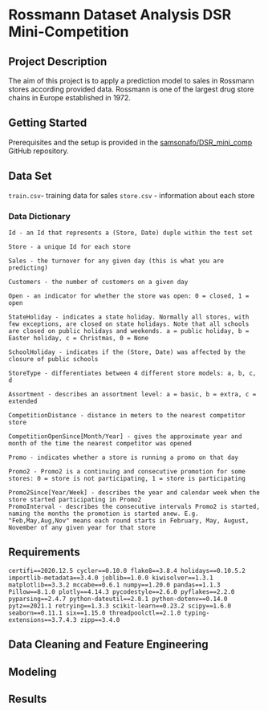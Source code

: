 # Rossmann Dataset Analysis DSR Mini-Competition

## Project Description

The aim of this project is to apply a prediction model to sales in Rossmann stores according provided data. Rossmann is one of the largest drug store chains in Europe established in 1972. 

## Getting Started

Prerequisites and the setup is provided in the [samsonafo/DSR_mini_comp](https://github.com/samsonafo/DSR_mini-comp) GitHub repository. 

## Data Set

`train.csv`- training data for sales
`store.csv` - information about each store

### Data Dictionary
```
Id - an Id that represents a (Store, Date) duple within the test set

Store - a unique Id for each store

Sales - the turnover for any given day (this is what you are predicting)

Customers - the number of customers on a given day

Open - an indicator for whether the store was open: 0 = closed, 1 = open

StateHoliday - indicates a state holiday. Normally all stores, with few exceptions, are closed on state holidays. Note that all schools are closed on public holidays and weekends. a = public holiday, b = Easter holiday, c = Christmas, 0 = None

SchoolHoliday - indicates if the (Store, Date) was affected by the closure of public schools

StoreType - differentiates between 4 different store models: a, b, c, d

Assortment - describes an assortment level: a = basic, b = extra, c = extended

CompetitionDistance - distance in meters to the nearest competitor store

CompetitionOpenSince[Month/Year] - gives the approximate year and month of the time the nearest competitor was opened

Promo - indicates whether a store is running a promo on that day

Promo2 - Promo2 is a continuing and consecutive promotion for some stores: 0 = store is not participating, 1 = store is participating

Promo2Since[Year/Week] - describes the year and calendar week when the store started participating in Promo2
PromoInterval - describes the consecutive intervals Promo2 is started, naming the months the promotion is started anew. E.g. "Feb,May,Aug,Nov" means each round starts in February, May, August, November of any given year for that store

```

## Requirements

`certifi==2020.12.5
cycler==0.10.0
flake8==3.8.4
holidays==0.10.5.2
importlib-metadata==3.4.0
joblib==1.0.0
kiwisolver==1.3.1
matplotlib==3.3.2
mccabe==0.6.1
numpy==1.20.0
pandas==1.1.3
Pillow==8.1.0
plotly==4.14.3
pycodestyle==2.6.0
pyflakes==2.2.0
pyparsing==2.4.7
python-dateutil==2.8.1
python-dotenv==0.14.0
pytz==2021.1
retrying==1.3.3
scikit-learn==0.23.2
scipy==1.6.0
seaborn==0.11.1
six==1.15.0
threadpoolctl==2.1.0
typing-extensions==3.7.4.3
zipp==3.4.0`


## Data Cleaning and Feature Engineering

## Modeling

## Results



